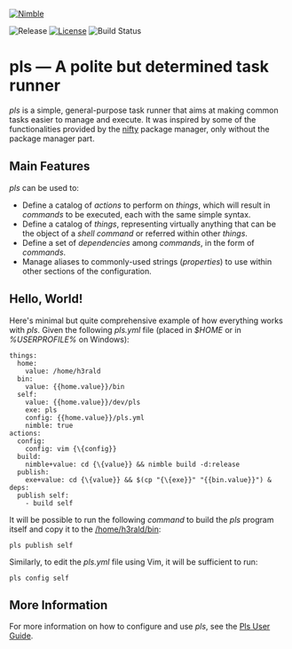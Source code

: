 [![Nimble](https://raw.githubusercontent.com/yglukhov/nimble-tag/master/nimble.png)](https://nimble.directory/pkg/pls)

![Release](https://img.shields.io/github/release/h3rald/pls.svg)
[![License](https://img.shields.io/badge/license-MIT-blue.svg)](https://raw.githubusercontent.com/h3rald/pls/master/LICENSE)
![Build Status](https://github.com/h3rald/pls/actions/workflows/ci.yml/badge.svg)

# pls &mdash; A polite but determined task runner

_pls_ is a simple, general-purpose task runner that aims at making common tasks easier to manage and execute. It was inspired by some of the functionalities provided by the [nifty](https://h3rald.com/nifty) package manager, only without the package manager part.

## Main Features

_pls_ can be used to:

- Define a catalog of _actions_ to perform on _things_, which will result in _commands_ to be executed, each with the same simple syntax.
- Define a catalog of _things_, representing virtually anything that can be the object of a _shell command_ or referred within other _things_.
- Define a set of _dependencies_ among _commands_, in the form of _commands_.
- Manage aliases to commonly-used strings (_properties_) to use within other sections of the configuration.

## Hello, World!

Here's minimal but quite comprehensive example of how everything works with _pls_. Given the following <var>pls.yml</var> file (placed in <var>$HOME</var> or in <var>%USERPROFILE%</var> on Windows):

```
things:
  home:
    value: /home/h3rald
  bin:
    value: {{home.value}}/bin
  self:
    value: {{home.value}}/dev/pls
    exe: pls
    config: {{home.value}}/pls.yml
    nimble: true
actions:
  config:
    config: vim {\{config}}
  build:
    nimble+value: cd {\{value}} && nimble build -d:release
  publish:
    exe+value: cd {\{value}} && $(cp "{\{exe}}" "{{bin.value}}") &
deps:
  publish self:
    - build self
```

It will be possible to run the following _command_ to build the _pls_ program itself and copy it to the [/home/h3rald/bin](class:dir):

```
pls publish self
```

Similarly, to edit the <var>pls.yml</var> file using Vim, it will be sufficient to run:

```
pls config self
```

## More Information

For more information on how to configure and use _pls_, see the [Pls User Guide](https://h3rald.com/pls/Pls_UserGuide.htm).
